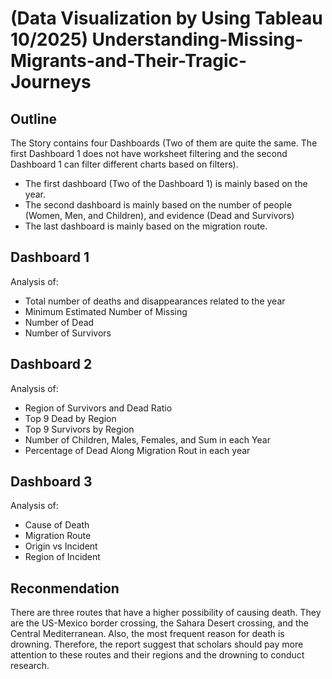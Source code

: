 # (Data Visualization by Using Tableau 10/2025) Understanding-Missing-Migrants-and-Their-Tragic-Journeys

## Outline

The Story contains four Dashboards (Two of them are quite the same. The first Dashboard 1 does not have worksheet filtering and the second Dashboard 1 can filter different charts based on filters).

* The first dashboard (Two of the Dashboard 1) is mainly based on the year.
* The second dashboard is mainly based on the number of people (Women, Men, and Children), and evidence (Dead and Survivors)
* The last dashboard is mainly based on the migration route.

## Dashboard 1
Analysis of: 
* Total number of deaths and disappearances related to the year
* Minimum Estimated Number of Missing
* Number of Dead
* Number of Survivors

## Dashboard 2
Analysis of: 
* Region of Survivors and Dead Ratio
* Top 9 Dead by Region
* Top 9 Survivors by Region
* Number of Children, Males, Females, and Sum in each Year
* Percentage of Dead Along Migration Rout in each year

## Dashboard 3
Analysis of: 
* Cause of Death
* Migration Route
* Origin vs Incident
* Region of Incident

## Reconmendation
There are three routes that have a higher possibility of causing death. They are the US-Mexico border crossing, the Sahara Desert crossing, and the Central Mediterranean. Also, the most frequent reason for death is drowning. Therefore, the report suggest that scholars should pay more attention to these routes and their regions and the drowning to conduct research.
